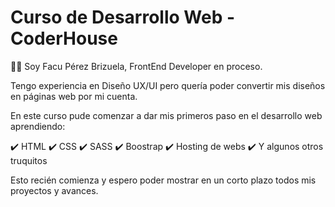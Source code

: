 # **Curso de Desarrollo Web - CoderHouse**

👋🏽 Soy Facu Pérez Brizuela, FrontEnd Developer en proceso.

Tengo experiencia en Diseño UX/UI pero quería poder convertir mis diseños en páginas web por mi cuenta.

En este curso pude comenzar a dar mis primeros paso en el desarrollo web aprendiendo:

✔️ HTML
✔️ CSS
✔️ SASS
✔️ Boostrap
✔️ Hosting de webs
✔️ Y algunos otros truquitos

Esto recién comienza y espero poder mostrar en un corto plazo todos mis proyectos y avances.
